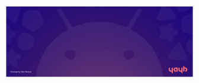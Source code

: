 <p align="center">
    <picture>
        <img alt="YAYB" src="https://github.com/Yet-Another-Yannou-Build/.github/blob/ad11c20c467ab6447e91bc94ca61efdd6b82d279/profile/YAYB%20banner.png">
    </picture>
</p>
